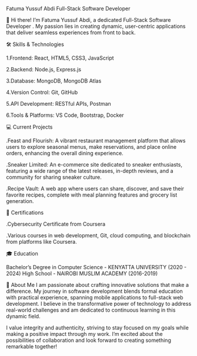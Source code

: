 Fatuma Yussuf Abdi
Full-Stack Software Developer

👋 Hi there! I’m Fatuma Yussuf Abdi, a dedicated Full-Stack Software Developer . My passion lies in creating dynamic, user-centric applications that deliver seamless experiences from front to back.

🛠️ Skills & Technologies

1.Frontend: React, HTML5, CSS3, JavaScript

2.Backend: Node.js, Express.js

3.Database: MongoDB, MongoDB Atlas

4.Version Control: Git, GitHub

5.API Development: RESTful APIs, Postman

6.Tools & Platforms: VS Code, Bootstrap, Docker

💻 Current Projects

.Feast and Flourish: A vibrant restaurant management platform that allows users to explore seasonal menus, make reservations, and place online orders, enhancing the overall dining experience.

.Sneaker Limited: An e-commerce site dedicated to sneaker enthusiasts, featuring a wide range of the latest releases, in-depth reviews, and a community for sharing sneaker culture.

.Recipe Vault: A web app where users can share, discover, and save their favorite recipes, complete with meal planning features and grocery list generation.

📜 Certifications

.Cybersecurity Certificate from Coursera

.Various courses in web development, Git, cloud computing, and blockchain from platforms like Coursera.

🎓 Education

Bachelor’s Degree in Computer Science - KENYATTA UNIVERSITY (2020 - 2024)
High School - NAIROBI MUSLIM ACADEMY (2016-2019)

🚀 About Me
I am passionate about crafting innovative solutions that make a difference. My journey in software development blends formal education with practical experience, spanning mobile applications to full-stack web development. I believe in the transformative power of technology to address real-world challenges and am dedicated to continuous learning in this dynamic field.

I value integrity and authenticity, striving to stay focused on my goals while making a positive impact through my work. I’m excited about the possibilities of collaboration and look forward to creating something remarkable together!
